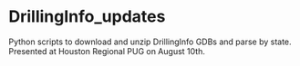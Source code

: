 # DrillingInfo_updates
Python scripts to download and unzip DrillingInfo GDBs and parse by state.  Presented at Houston Regional PUG on August 10th.
